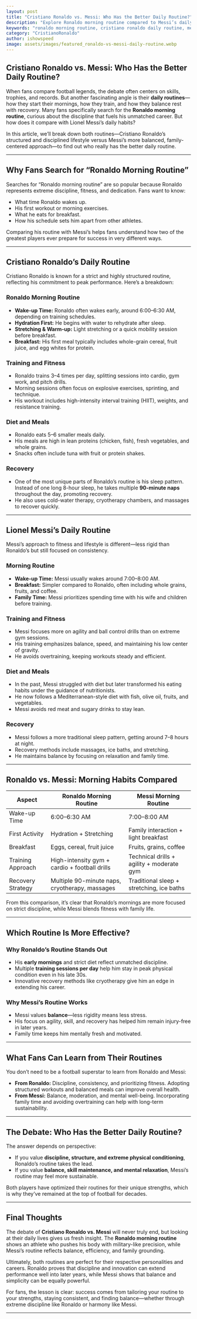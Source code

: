 ```yaml
---
layout: post
title: "Cristiano Ronaldo vs. Messi: Who Has the Better Daily Routine?"
description: "Explore Ronaldo morning routine compared to Messi’s daily lifestyle. Discover who has the better routine, diet, workouts, and discipline."
keywords: "ronaldo morning routine, cristiano ronaldo daily routine, messi daily routine, ronaldo vs messi lifestyle"
category: "CristianoRonaldo"
author: ishowspeed
image: assets/images/featured_ronaldo-vs-messi-daily-routine.webp
---
```


## Cristiano Ronaldo vs. Messi: Who Has the Better Daily Routine?

When fans compare football legends, the debate often centers on skills, trophies, and records. But another fascinating angle is their **daily routines**—how they start their mornings, how they train, and how they balance rest with recovery. Many fans specifically search for the **Ronaldo morning routine**, curious about the discipline that fuels his unmatched career. But how does it compare with Lionel Messi’s daily habits?  

In this article, we’ll break down both routines—Cristiano Ronaldo’s structured and disciplined lifestyle versus Messi’s more balanced, family-centered approach—to find out who really has the better daily routine.

---

## Why Fans Search for “Ronaldo Morning Routine”

Searches for “Ronaldo morning routine” are so popular because Ronaldo represents extreme discipline, fitness, and dedication. Fans want to know:  

- What time Ronaldo wakes up.  
- His first workout or morning exercises.  
- What he eats for breakfast.  
- How his schedule sets him apart from other athletes.  

Comparing his routine with Messi’s helps fans understand how two of the greatest players ever prepare for success in very different ways.

---

## Cristiano Ronaldo’s Daily Routine

Cristiano Ronaldo is known for a strict and highly structured routine, reflecting his commitment to peak performance. Here’s a breakdown:

### Ronaldo Morning Routine
- **Wake-up Time:** Ronaldo often wakes early, around 6:00–6:30 AM, depending on training schedules.  
- **Hydration First:** He begins with water to rehydrate after sleep.  
- **Stretching & Warm-up:** Light stretching or a quick mobility session before breakfast.  
- **Breakfast:** His first meal typically includes whole-grain cereal, fruit juice, and egg whites for protein.  

### Training and Fitness
- Ronaldo trains 3–4 times per day, splitting sessions into cardio, gym work, and pitch drills.  
- Morning sessions often focus on explosive exercises, sprinting, and technique.  
- His workout includes high-intensity interval training (HIIT), weights, and resistance training.  

### Diet and Meals
- Ronaldo eats 5–6 smaller meals daily.  
- His meals are high in lean proteins (chicken, fish), fresh vegetables, and whole grains.  
- Snacks often include tuna with fruit or protein shakes.  

### Recovery
- One of the most unique parts of Ronaldo’s routine is his sleep pattern. Instead of one long 8-hour sleep, he takes multiple **90-minute naps** throughout the day, promoting recovery.  
- He also uses cold-water therapy, cryotherapy chambers, and massages to recover quickly.  

---

## Lionel Messi’s Daily Routine

Messi’s approach to fitness and lifestyle is different—less rigid than Ronaldo’s but still focused on consistency.  

### Morning Routine
- **Wake-up Time:** Messi usually wakes around 7:00–8:00 AM.  
- **Breakfast:** Simpler compared to Ronaldo, often including whole grains, fruits, and coffee.  
- **Family Time:** Messi prioritizes spending time with his wife and children before training.  

### Training and Fitness
- Messi focuses more on agility and ball control drills than on extreme gym sessions.  
- His training emphasizes balance, speed, and maintaining his low center of gravity.  
- He avoids overtraining, keeping workouts steady and efficient.  

### Diet and Meals
- In the past, Messi struggled with diet but later transformed his eating habits under the guidance of nutritionists.  
- He now follows a Mediterranean-style diet with fish, olive oil, fruits, and vegetables.  
- Messi avoids red meat and sugary drinks to stay lean.  

### Recovery
- Messi follows a more traditional sleep pattern, getting around 7–8 hours at night.  
- Recovery methods include massages, ice baths, and stretching.  
- He maintains balance by focusing on relaxation and family time.  

---

## Ronaldo vs. Messi: Morning Habits Compared

| Aspect                 | Ronaldo Morning Routine                           | Messi Morning Routine                       |
|------------------------|---------------------------------------------------|---------------------------------------------|
| Wake-up Time           | 6:00–6:30 AM                                      | 7:00–8:00 AM                                |
| First Activity         | Hydration + Stretching                            | Family interaction + light breakfast         |
| Breakfast              | Eggs, cereal, fruit juice                         | Fruits, grains, coffee                      |
| Training Approach      | High-intensity gym + cardio + football drills     | Technical drills + agility + moderate gym    |
| Recovery Strategy      | Multiple 90-minute naps, cryotherapy, massages    | Traditional sleep + stretching, ice baths    |

From this comparison, it’s clear that Ronaldo’s mornings are more focused on strict discipline, while Messi blends fitness with family life.

---

## Which Routine Is More Effective?

### Why Ronaldo’s Routine Stands Out
- His **early mornings** and strict diet reflect unmatched discipline.  
- Multiple **training sessions per day** help him stay in peak physical condition even in his late 30s.  
- Innovative recovery methods like cryotherapy give him an edge in extending his career.  

### Why Messi’s Routine Works
- Messi values **balance**—less rigidity means less stress.  
- His focus on agility, skill, and recovery has helped him remain injury-free in later years.  
- Family time keeps him mentally fresh and motivated.  

---

## What Fans Can Learn from Their Routines

You don’t need to be a football superstar to learn from Ronaldo and Messi:  

- **From Ronaldo:** Discipline, consistency, and prioritizing fitness. Adopting structured workouts and balanced meals can improve overall health.  
- **From Messi:** Balance, moderation, and mental well-being. Incorporating family time and avoiding overtraining can help with long-term sustainability.  

---

## The Debate: Who Has the Better Daily Routine?

The answer depends on perspective:  

- If you value **discipline, structure, and extreme physical conditioning**, Ronaldo’s routine takes the lead.  
- If you value **balance, skill maintenance, and mental relaxation**, Messi’s routine may feel more sustainable.  

Both players have optimized their routines for their unique strengths, which is why they’ve remained at the top of football for decades.

---

## Final Thoughts

The debate of **Cristiano Ronaldo vs. Messi** will never truly end, but looking at their daily lives gives us fresh insight. The **Ronaldo morning routine** shows an athlete who pushes his body with military-like precision, while Messi’s routine reflects balance, efficiency, and family grounding.  

Ultimately, both routines are perfect for their respective personalities and careers. Ronaldo proves that discipline and innovation can extend performance well into later years, while Messi shows that balance and simplicity can be equally powerful.  

For fans, the lesson is clear: success comes from tailoring your routine to your strengths, staying consistent, and finding balance—whether through extreme discipline like Ronaldo or harmony like Messi.

---
